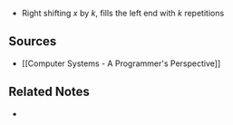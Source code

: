 - Right shifting $x$ by $k$, fills the left end with $k$ repetitions

## Sources
- [[Computer Systems - A Programmer's Perspective]]

## Related Notes
- 